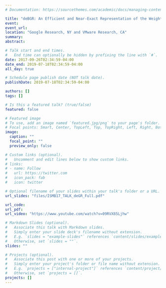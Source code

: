 ```yaml
---
# Documentation: https://sourcethemes.com/academic/docs/managing-content/

title: "deBGR: An Efficient and Near-Exact Representation of the Weighted de Bruijn Graph"
event:
event_url:
location: "Google Research, NY and VMware Research, CA"
summary:
abstract:

# Talk start and end times.
#   End time can optionally be hidden by prefixing the line with `#`.
date: 2017-09-26T02:34:59-04:00
date_end: 2019-07-18T02:34:59-04:00
all_day: true

# Schedule page publish date (NOT talk date).
publishDate: 2019-07-18T02:34:59-04:00

authors: []
tags: []

# Is this a featured talk? (true/false)
featured: false

# Featured image
# To use, add an image named `featured.jpg/png` to your page's folder. 
# Focal points: Smart, Center, TopLeft, Top, TopRight, Left, Right, BottomLeft, Bottom, BottomRight.
image:
  caption: ""
  focal_point: ""
  preview_only: false

# Custom links (optional).
#   Uncomment and edit lines below to show custom links.
# links:
# - name: Follow
#   url: https://twitter.com
#   icon_pack: fab
#   icon: twitter

# Optional filename of your slides within your talk's folder or a URL.
url_slides: "files/ISMB17_TALK_deGR_Full.pdf"

url_code:
url_pdf:
url_video: "https://www.youtube.com/watch?v=09RVX85Ljhw"

# Markdown Slides (optional).
#   Associate this talk with Markdown slides.
#   Simply enter your slide deck's filename without extension.
#   E.g. `slides = "example-slides"` references `content/slides/example-slides.md`.
#   Otherwise, set `slides = ""`.
slides: ""

# Projects (optional).
#   Associate this post with one or more of your projects.
#   Simply enter your project's folder or file name without extension.
#   E.g. `projects = ["internal-project"]` references `content/project/deep-learning/index.md`.
#   Otherwise, set `projects = []`.
projects: []
---
```

